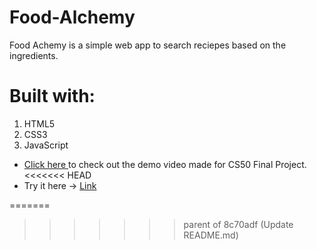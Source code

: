 # Food-Alchemy

Food Achemy is a simple web app to search reciepes based on the ingredients.

# Built with:
1. HTML5
2. CSS3
3. JavaScript

- [Click here ](https://www.youtube.com/watch?v=tuv_FhPsLds)  to check out the demo video made for CS50 Final Project.
<<<<<<< HEAD
- Try it here -> [Link](https://food-alchemy.dineshkumark.repl.co/)
 


=======
 
>>>>>>> parent of 8c70adf (Update README.md)
